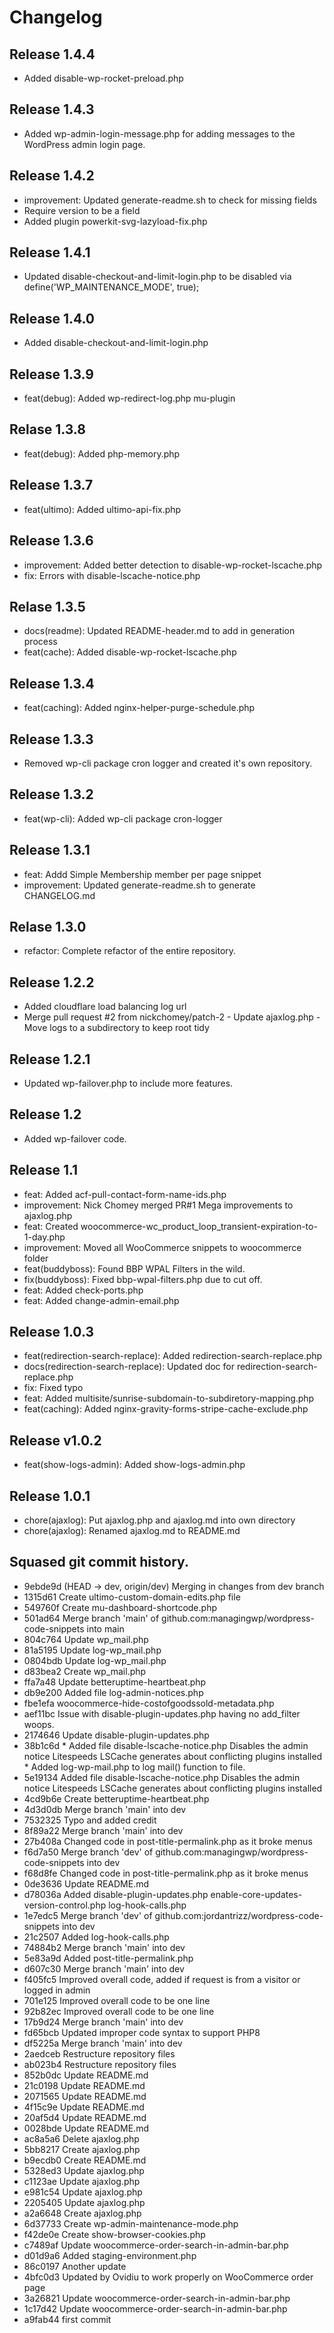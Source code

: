 # Changelog
## Release 1.4.4
* Added disable-wp-rocket-preload.php


## Release 1.4.3
* Added wp-admin-login-message.php for adding messages to the WordPress admin login page.


## Release 1.4.2
* improvement: Updated generate-readme.sh to check for missing fields
* Require version to be a field
* Added plugin powerkit-svg-lazyload-fix.php


## Release 1.4.1
* Updated disable-checkout-and-limit-login.php to be disabled via define('WP_MAINTENANCE_MODE', true);


## Release 1.4.0
* Added disable-checkout-and-limit-login.php


## Release 1.3.9
* feat(debug): Added wp-redirect-log.php mu-plugin


## Relase 1.3.8
* feat(debug): Added php-memory.php


## Release 1.3.7
* feat(ultimo): Added ultimo-api-fix.php


## Release 1.3.6
* improvement: Added better detection to disable-wp-rocket-lscache.php
* fix: Errors with disable-lscache-notice.php


## Relase 1.3.5
* docs(readme): Updated README-header.md to add in generation process
* feat(cache): Added disable-wp-rocket-lscache.php


## Release 1.3.4
* feat(caching): Added nginx-helper-purge-schedule.php


## Release 1.3.3
* Removed wp-cli package cron logger and created it's own repository.


## Release 1.3.2
* feat(wp-cli): Added wp-cli package cron-logger


## Release 1.3.1
* feat: Addd Simple Membership member per page snippet
* improvement: Updated generate-readme.sh to generate CHANGELOG.md


## Relase 1.3.0
* refactor: Complete refactor of the entire repository.


## Release 1.2.2
* Added cloudflare load balancing log url
* Merge pull request #2 from nickchomey/patch-2 - Update ajaxlog.php - Move logs to a subdirectory to keep root tidy


## Release 1.2.1
* Updated wp-failover.php to include more features.


## Release 1.2
* Added wp-failover code.


## Release 1.1
* feat: Added acf-pull-contact-form-name-ids.php
* improvement: Nick Chomey merged PR#1 Mega improvements to ajaxlog.php
* feat: Created woocommerce-wc_product_loop_transient-expiration-to-1-day.php
* improvement: Moved all WooCommerce snippets to woocommerce folder
* feat(buddyboss): Found BBP WPAL Filters in the wild.
* fix(buddyboss): Fixed bbp-wpal-filters.php due to cut off.
* feat: Added check-ports.php
* feat: Added change-admin-email.php


## Release 1.0.3
* feat(redirection-search-replace): Added redirection-search-replace.php
* docs(redirection-search-replace): Updated doc for redirection-search-replace.php
* fix: Fixed typo
* feat: Added multisite/sunrise-subdomain-to-subdiretory-mapping.php
* feat(caching): Added nginx-gravity-forms-stripe-cache-exclude.php


## Release v1.0.2
* feat(show-logs-admin): Added show-logs-admin.php


## Release 1.0.1
* chore(ajaxlog): Put ajaxlog.php and ajaxlog.md into own directory
* chore(ajaxlog): Renamed ajaxlog.md to README.md


## Squased git commit history.
* 9ebde9d (HEAD -> dev, origin/dev) Merging in changes from dev branch
* 1315d61 Create ultimo-custom-domain-edits.php file
* 549760f Create mu-dashboard-shortcode.php
* 501ad64 Merge branch 'main' of github.com:managingwp/wordpress-code-snippets into main
* 804c764 Update wp_mail.php
* 81a5195 Update log-wp_mail.php
* 0804bdb Update log-wp_mail.php
* d83bea2 Create wp_mail.php
* ffa7a48 Update betteruptime-heartbeat.php
* db9e200 Added file log-admin-notices.php
* fbe1efa woocommerce-hide-costofgoodssold-metadata.php
* aef11bc Issue with disable-plugin-updates.php having no add_filter woops.
* 2174646 Update disable-plugin-updates.php
* 38b1c6d * Added file disable-lscache-notice.php Disables the admin notice Litespeeds LSCache generates about conflicting plugins installed * Added log-wp-mail.php to log mail() function to file.
* 5e19134 Added file disable-lscache-notice.php Disables the admin notice Litespeeds LSCache generates about conflicting plugins installed
* 4cd9b6e Create betteruptime-heartbeat.php
* 4d3d0db Merge branch 'main' into dev
* 7532325 Typo and added credit
* 8f89a22 Merge branch 'main' into dev
* 27b408a Changed code in post-title-permalink.php as it broke menus
* f6d7a50 Merge branch 'dev' of github.com:managingwp/wordpress-code-snippets into dev
* f68d8fe Changed code in post-title-permalink.php as it broke menus
* 0de3636 Update README.md
* d78036a Added disable-plugin-updates.php enable-core-updates-version-control.php log-hook-calls.php
* 1e7edc5 Merge branch 'dev' of github.com:jordantrizz/wordpress-code-snippets into dev
* 21c2507 Added log-hook-calls.php
* 74884b2 Merge branch 'main' into dev
* 5e83a9d Added post-title-permalink.php
* d607c30 Merge branch 'main' into dev
* f405fc5 Improved overall code, added if request is from a visitor or logged in admin
* 701e125 Improved overall code to be one line
* 92b82ec Improved overall code to be one line
* 17b9d24 Merge branch 'main' into dev
* fd65bcb Updated improper code syntax to support PHP8
* df5225a Merge branch 'main' into dev
* 2aedceb Restructure repository files
* ab023b4 Restructure repository files
* 852b0dc Update README.md
* 21c0198 Update README.md
* 2071565 Update README.md
* 4f15c9e Update README.md
* 20af5d4 Update README.md
* 0028bde Update README.md
* ac8a5a6 Delete ajaxlog.php
* 5bb8217 Create ajaxlog.php
* b9ecdb0 Create README.md
* 5328ed3 Update ajaxlog.php
* c1123ae Update ajaxlog.php
* e981c54 Update ajaxlog.php
* 2205405 Update ajaxlog.php
* a2a6648 Create ajaxlog.php
* 6d37733 Create wp-admin-maintenance-mode.php
* f42de0e Create show-browser-cookies.php
* c7489af Update woocommerce-order-search-in-admin-bar.php
* d01d9a6 Added staging-environment.php
* 86c0197 Another update
* 4bfc0d3 Updated by Ovidiu to work properly on WooCommerce order page
* 3a26821 Update woocommerce-order-search-in-admin-bar.php
* 1c17d42 Update woocommerce-order-search-in-admin-bar.php
* a9fab44 first commit

